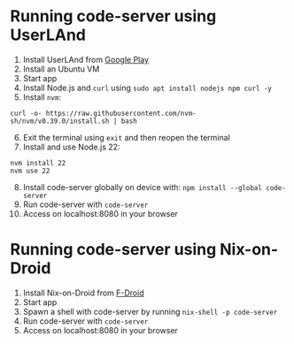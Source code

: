 # Running code-server using UserLAnd

1. Install UserLAnd from [Google Play](https://play.google.com/store/apps/details?id=tech.ula&hl=en_US&gl=US)
2. Install an Ubuntu VM
3. Start app
4. Install Node.js and `curl` using `sudo apt install nodejs npm curl -y`
5. Install `nvm`:

```shell
curl -o- https://raw.githubusercontent.com/nvm-sh/nvm/v0.39.0/install.sh | bash
```

6. Exit the terminal using `exit` and then reopen the terminal
7. Install and use Node.js 22:

```shell
nvm install 22
nvm use 22
```

8. Install code-server globally on device with: `npm install --global code-server`
9. Run code-server with `code-server`
10. Access on localhost:8080 in your browser

# Running code-server using Nix-on-Droid

1. Install Nix-on-Droid from [F-Droid](https://f-droid.org/packages/com.termux.nix/)
2. Start app
3. Spawn a shell with code-server by running `nix-shell -p code-server`
4. Run code-server with `code-server`
5. Access on localhost:8080 in your browser
